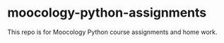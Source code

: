 moocology-python-assignments
============================

This repo is for Moocology Python course assignments and home work.

